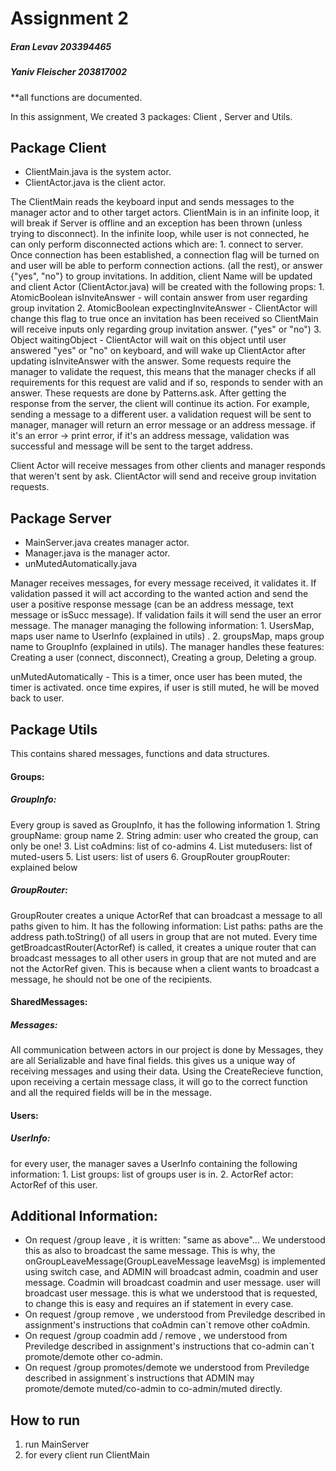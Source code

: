Assignment 2
=========================

##### Eran Levav 203394465
##### Yaniv Fleischer 203817002


**all functions are documented.

In this assignment, We created 3 packages: Client , Server and Utils. 

## Package Client
- ClientMain.java is the system actor.
- ClientActor.java is the client actor.

The ClientMain reads the keyboard input and sends messages to the manager actor and to other target actors. ClientMain is in an infinite loop, it will break if Server is offline and an exception has been thrown (unless trying to disconnect).
In the infinite loop, while user is not connected, he can only perform disconnected actions which are:
    1. connect to server.
Once connection has been established, a connection flag will be turned on and user will be able to perform connection actions. (all the rest), or answer {"yes", "no"} to group invitations.
In addition, client Name will be updated and client Actor (ClientActor.java) will be created with the following props:
    1. AtomicBoolean isInviteAnswer - will contain answer from user regarding group              invitation
    2. AtomicBoolean expectingInviteAnswer - ClientActor will change this flag to true once an invitation has been received so ClientMain will receive inputs only regarding group invitation answer. ("yes" or "no")
    3. Object waitingObject - ClientActor will wait on this object until user answered "yes" or "no" on keyboard, and will wake up ClientActor after updating isInviteAnswer with  the answer.
Some requests require the manager to validate the request,
this means that the manager checks if all requirements for this request are valid and if so, 
responds to sender with an answer. These requests are done by Patterns.ask. After getting the response from the server,  the client will continue its action.
For example, sending a message to a different user. a validation request will be sent to manager, manager will return an error message or an address message. if it's an error -> print error, if it's an address message, validation was successful and message will be sent to the target address.

Client Actor will receive messages from other clients and manager responds that weren't sent by ask.
ClientActor will send and receive group invitation requests.


## Package  Server
- MainServer.java creates manager actor.
- Manager.java is the manager actor.
- unMutedAutomatically.java 

Manager receives messages, for every message received, it validates it.
If validation passed it will act according to the wanted action and send the user a positive response message (can be an address message, text message or isSucc message).
If validation fails it will send the user an error message.
The manager managing the following information:
    1. UsersMap, maps user name to UserInfo (explained in utils) .
    2. groupsMap, maps group name to GroupInfo (explained in utils).
The manager handles these features:
Creating a user (connect, disconnect), Creating a group, Deleting a group.

unMutedAutomatically - This is a timer, once user has been muted, the timer is activated.
once time expires, if user is still muted, he will be moved back to user.

## Package  Utils
This contains shared messages, functions and data structures.

#### Groups: 
##### GroupInfo: 
Every group is saved as GroupInfo, it has the following information
    1. String groupName: group name
    2. String admin: user who created the group, can only be one!
    3. List<String> coAdmins: list of co-admins
    4. List<String> mutedusers: list of muted-users
    5. List<String> users: list of users
    6. GroupRouter groupRouter: explained below
  
##### GroupRouter:
GroupRouter creates a unique ActorRef that can broadcast a message to all paths given to him. It has the following information:
List<String> paths: paths are the address path.toString() of all users in group that are not muted.
Every time getBroadcastRouter(ActorRef) is called, it creates a  unique router that can broadcast messages to all other users in group that are not muted and are not the ActorRef given.
This is because when a client wants to broadcast a message, he should not be one of the recipients.
  
  
#### SharedMessages:
##### Messages:
All communication between actors in our project is done by Messages,
they are all Serializable and have final fields. this gives us a unique way of receiving messages and using their data.
Using the CreateRecieve function, upon receiving a certain message class, it will go to the correct function and all the required fields will be in the message.

#### Users:
##### UserInfo:
for every user, the manager saves a UserInfo containing the following information:
    1.  List<String> groups: list of groups user is in.
    2.  ActorRef actor: ActorRef of this user.

## Additional Information:
- On request /group leave <groupname>, it is written: "same as above"...
  We understood this as also to broadcast the same message.
  This is why, the onGroupLeaveMessage(GroupLeaveMessage leaveMsg) is implemented using switch case, and ADMIN will broadcast admin, coadmin and user message. Coadmin will broadcast coadmin and user message. user will broadcast user message.
  this is what we understood that is requested, to change this is easy and requires an if statement in every case.
- On request /group remove <groupname> <targetuser>, we understood from Previledge described in assignment's instructions that coAdmin can`t remove other coAdmin. 
- On request /group coadmin add / remove <groupname> <targetuser>, we understood from Previledge described in assignment's instructions that co-admin can`t promote/demote other co-admin. 
- On request /group promotes/demote we understood from Previledge described in assignment`s instructions that ADMIN may promote/demote muted/co-admin to co-admin/muted directly.

## How to run

1. run MainServer
2. for every client run ClientMain
